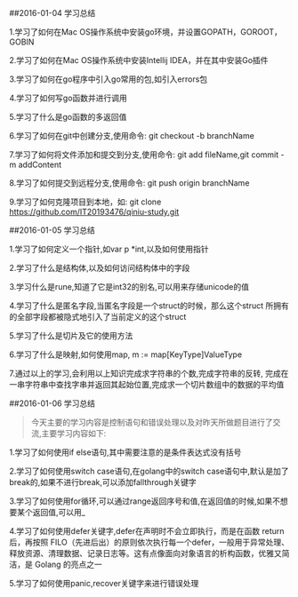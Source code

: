 ##2016-01-04 学习总结

1.学习了如何在Mac OS操作系统中安装go环境，并设置GOPATH，GOROOT，GOBIN

2.学习了如何在Mac OS操作系统中安装Intellij IDEA，并在其中安装Go插件

3.学习了如何在go程序中引入go常用的包,如引入errors包

4.学习了如何写go函数并进行调用

5.学习了什么是go函数的多返回值

6.学习了如何在git中创建分支,使用命令:
  git checkout -b branchName

7.学习了如何将文件添加和提交到分支,使用命令:
  git add fileName,git commit -m addContent

8.学习了如何提交到远程分支,使用命令:
  git push origin branchName

9.学习了如何克隆项目到本地，如:
  git clone https://github.com/IT20193476/qiniu-study.git
  
  
##2016-01-05 学习总结

1.学习了如何定义一个指针,如var p *int,以及如何使用指针

2.学习了什么是结构体,以及如何访问结构体中的字段

3.学习什么是rune,知道了它是int32的别名,可以用来存储unicode的值

4.学习了什么是匿名字段,当匿名字段是一个struct的时候，那么这个struct
  所拥有的全部字段都被隐式地引入了当前定义的这个struct

5.学习了什么是切片及它的使用方法

6.学习了什么是映射,如何使用map,
  m := map[KeyType]ValueType

7.通过以上的学习,会利用以上知识完成求字符串的个数,完成字符串的反转,
  完成在一串字符串中查找字串并返回其起始位置,完成求一个切片数组中的数据的平均值

##2016-01-06 学习总结

>今天主要的学习内容是控制语句和错误处理以及对昨天所做题目进行了交流,主要学习内容如下:

1.学习了如何使用if else语句,其中需要注意的是条件表达式没有括号
  
2.学习了如何使用switch case语句,在golang中的switch case语句中,默认是加了break的,如果不进行break,可以添加fallthrough关键字
  
3.学习了如何使用for循环,可以通过range返回序号和值,在返回值的时候,如果不想要某个返回值,可以用_
  
4.学习了如何使用defer关键字,defer在声明时不会立即执行，而是在函数 return 后，再按照 FILO（先进后出）的原则依次执行每一个defer，一般用于异常处理、释放资源、清理数据、记录日志等。这有点像面向对象语言的析构函数，优雅又简洁，是 Golang 的亮点之一
  
5.学习了如何使用panic,recover关键字来进行错误处理
